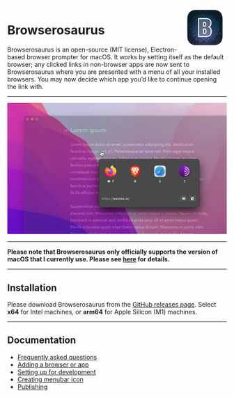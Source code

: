<img src="./designs/icon_squooshed.png" alt="logo" width="100" height="100" align="right" />

# Browserosaurus

Browserosaurus is an open-source (MIT license), Electron-based browser prompter
for macOS. It works by setting itself as the default browser; any clicked links
in non-browser apps are now sent to Browserosaurus where you are presented with
a menu of all your installed browsers. You may now decide which app you’d like
to continue opening the link with.

---

<img src="./screenshot.jpg" alt="screenshot" />

---

**Please note that Browserosaurus only officially supports the version of macOS
that I currently use. Please see [here](docs/faq.md) for details.**

---

## Installation

Please download Browserosaurus from the
[GitHub releases page](https://github.com/will-stone/browserosaurus/releases/latest).
Select **x64** for Intel machines, or **arm64** for Apple Silicon (M1) machines.

---

## Documentation

- [Frequently asked questions](docs/faq.md)
- [Adding a browser or app](docs/adding-browser-or-app.md)
- [Setting up for development](docs/setting-up-for-development.md)
- [Creating menubar icon](docs/creating-menubar-icon.md)
- [Publishing](docs/publishing.md)
